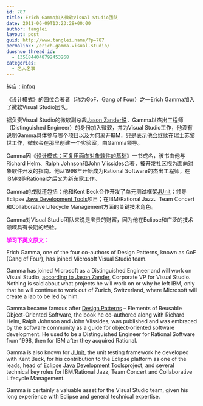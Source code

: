 ```yaml
---
id: 787
title: Erich Gamma加入微软Visual Studio团队
date: 2011-06-09T13:23:28+00:00
author: tanglei
layout: post
guid: http://www.tanglei.name/?p=787
permalink: /erich-gamma-visual-studio/
duoshuo_thread_id:
  - 1351844048792453268
categories:
  - 名人名事
---
```

转自：[infoq](http://www.infoq.com/cn/news/2011/06/Erich-Gamma-Visual-Studio)

《设计模式》的四位合著者（称为GoF，Gang of Four）之一Erich Gamma加入了微软Visual Studio团队。

据负责Visual Studio的微软副总裁[Jason Zander说](http://blogs.msdn.com/b/jasonz/archive/2011/06/06/welcome-erich-gamma-to-the-visual-studio-team.aspx)，Gamma以杰出工程师（Distinguished Engineer）的身份加入微软，并为Visual Studio工作，他没有说明Gamma具体参与哪个项目以及为何离开IBM，只是表示他会继续在瑞士苏黎世工作，微软会在那里创建一个实验室，由Gamma领导。

Gamma因《<a href="http://en.wikipedia.org/wiki/Design_Patterns" target="_blank">设计模式：可复用面向对象软件的基础</a>》一书成名，该书由他与Richard Helm、Ralph Johnson和John Vlissides合著，被开发社区视为面向对象软件开发的指南。他从1998年开始成为Rational Software的杰出工程师，在IBM收购Rational之后又为新东家工作。

Gamma的成就还包括：他和Kent Beck合作开发了单元测试框架<a href="http://junit.sourceforge.net/" target="_blank">JUnit</a>；领导Eclipse [Java Development Tools](http://www.eclipse.org/jdt/index.php)项目；在IBM/Rational Jazz、Team Concert和Collaborative Lifecycle Management方面的关键技术角色。

Gamma对Visual Studio团队来说是宝贵的财富，因为他在Eclipse和广泛的技术领域具有长期的经验。

<span style="color: #ff00ff;"><strong>学习下英文原文：</strong></span>

Erich Gamma, one of the four co-authors of Design Patterns, known as GoF (Gang of Four), has joined Microsoft Visual Studio team.

Gamma has joined Microsoft as a Distinguished Engineer and will work on Visual Studio, [according to Jason Zander](http://blogs.msdn.com/b/jasonz/archive/2011/06/06/welcome-erich-gamma-to-the-visual-studio-team.aspx), Corporate VP for Visual Studio. Nothing is said about what projects he will work on or why he left IBM, only that he will continue to work out of Zurich, Switzerland, where Microsoft will create a lab to be led by him.

Gamma became famous after [Design Patterns](http://en.wikipedia.org/wiki/Design_Patterns) – Elements of Reusable Object-Oriented Software, the book he co-authored along with Richard Helm, Ralph Johnson and John Vlissides, was published and was embraced by the software community as a guide for object-oriented software development. He used to be a Distinguished Engineer for Rational Software from 1998, then for IBM after they acquired Rational.

Gamma is also known for [JUnit](http://junit.sourceforge.net/), the unit testing framework he developed with Kent Beck, for his contribution to the Eclipse platform as one of the leads, head of Eclipse [Java Development Tools](http://www.eclipse.org/jdt/index.php)project, and several technical key roles for IBM/Rational Jazz, Team Concert and Collaborative Lifecycle Management.

Gamma is certainly a valuable asset for the Visual Studio team, given his long experience with Eclipse and general technical expertise.